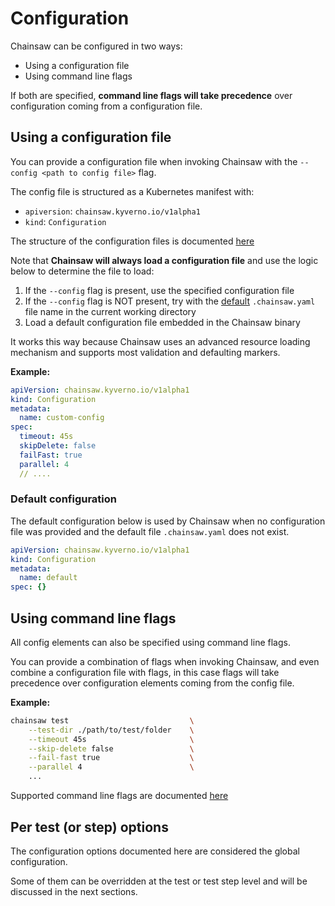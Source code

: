 # Configuration

Chainsaw can be configured in two ways:

- Using a configuration file
- Using command line flags

If both are specified, **command line flags will take precedence** over configuration coming from a configuration file.

## Using a configuration file

You can provide a configuration file when invoking Chainsaw with the `--config <path to config file>` flag.

The config file is structured as a Kubernetes manifest with:

- `apiversion`: `chainsaw.kyverno.io/v1alpha1`
- `kind`: `Configuration`

The structure of the configuration files is documented [here](../apis/chainsaw.v1alpha1.md#chainsaw-kyverno-io-v1alpha1-Configuration)

Note that **Chainsaw will always load a configuration file** and use the logic below to determine the file to load:

1. If the `--config` flag is present, use the specified configuration file
1. If the `--config` flag is NOT present, try with the [default](#default-configuration) `.chainsaw.yaml` file name in the current working directory
1. Load a default configuration file embedded in the Chainsaw binary

It works this way because Chainsaw uses an advanced resource loading mechanism and supports most validation and defaulting markers.

**Example:**

```yaml
apiVersion: chainsaw.kyverno.io/v1alpha1
kind: Configuration
metadata:
  name: custom-config
spec:
  timeout: 45s
  skipDelete: false
  failFast: true
  parallel: 4
  // ....
```

### Default configuration

The default configuration below is used by Chainsaw when no configuration file was provided and the default file `.chainsaw.yaml` does not exist.

```yaml
apiVersion: chainsaw.kyverno.io/v1alpha1
kind: Configuration
metadata:
  name: default
spec: {}
```

## Using command line flags

All config elements can also be specified using command line flags.

You can provide a combination of flags when invoking Chainsaw, and even combine a configuration file with flags, in this case flags will take precedence over configuration elements coming from the config file.

**Example:**

```bash
chainsaw test                           \
    --test-dir ./path/to/test/folder    \
    --timeout 45s                       \
    --skip-delete false                 \
    --fail-fast true                    \
    --parallel 4                        \
    ...
```

Supported command line flags are documented [here](../commands/chainsaw_test.md#options)

## Per test (or step) options

The configuration options documented here are considered the global configuration.

Some of them can be overridden at the test or test step level and will be discussed in the next sections.